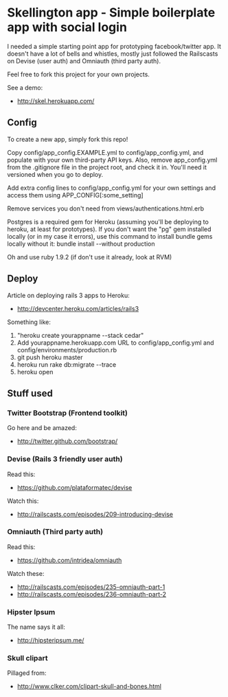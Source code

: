 # Skellington app - Simple boilerplate app with social login

I needed a simple starting point app for prototyping facebook/twitter app. It doesn't have a lot of bells and whistles, mostly just followed the Railscasts on Devise (user auth) and Omniauth (third party auth).

Feel free to fork this project for your own projects.

See a demo: 

* http://skel.herokuapp.com/

## Config

To create a new app, simply fork this repo!

Copy config/app_config.EXAMPLE.yml to config/app_config.yml, and populate with your own third-party API keys. Also, remove app_config.yml from the .gitignore file in the project root, and check it in. You'll need it versioned when you go to deploy.

Add extra config lines to config/app_config.yml for your own settings and access them using APP_CONFIG[:some_setting]

Remove services you don't need from views/authentications.html.erb

Postgres is a required gem for Heroku (assuming you'll be deploying to heroku, at least for prototypes). If you don't want the "pg" gem installed locally (or in my case it errors), use this command to install bundle gems locally without it:
bundle install --without production

Oh and use ruby 1.9.2 (if don't use it already, look at RVM)

## Deploy

Article on deploying rails 3 apps to Heroku:

* http://devcenter.heroku.com/articles/rails3

Something like:

1. "heroku create yourappname --stack cedar"
2. Add yourappname.herokuapp.com URL to config/app_config.yml and config/environments/production.rb
3. git push heroku master
4. heroku run rake db:migrate --trace
5. heroku open

## Stuff used

### Twitter Bootstrap (Frontend toolkit)

Go here and be amazed:

* http://twitter.github.com/bootstrap/

### Devise (Rails 3 friendly user auth)

Read this:

* https://github.com/plataformatec/devise

Watch this:

* http://railscasts.com/episodes/209-introducing-devise

### Omniauth (Third party auth)

Read this:

* https://github.com/intridea/omniauth

Watch these:

* http://railscasts.com/episodes/235-omniauth-part-1
* http://railscasts.com/episodes/236-omniauth-part-2

### Hipster Ipsum

The name says it all:

* http://hipsteripsum.me/

### Skull clipart

Pillaged from: 

* http://www.clker.com/clipart-skull-and-bones.html
